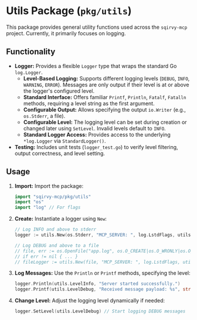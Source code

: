 # Utils Package (`pkg/utils`)

This package provides general utility functions used across the `sqirvy-mcp` project. Currently, it primarily focuses on logging.

## Functionality

*   **Logger:** Provides a flexible `Logger` type that wraps the standard Go `log.Logger`.
    *   **Level-Based Logging:** Supports different logging levels (`DEBUG`, `INFO`, `WARNING`, `ERROR`). Messages are only output if their level is at or above the logger's configured level.
    *   **Standard Interface:** Offers familiar `Printf`, `Println`, `Fatalf`, `Fatalln` methods, requiring a level string as the first argument.
    *   **Configurable Output:** Allows specifying the output `io.Writer` (e.g., `os.Stderr`, a file).
    *   **Configurable Level:** The logging level can be set during creation or changed later using `SetLevel`. Invalid levels default to `INFO`.
    *   **Standard Logger Access:** Provides access to the underlying `*log.Logger` via `StandardLogger()`.
*   **Testing:** Includes unit tests (`logger_test.go`) to verify level filtering, output correctness, and level setting.

## Usage

1.  **Import:** Import the package:
    ```go
    import "sqirvy-mcp/pkg/utils"
    import "os"
    import "log" // For flags
    ```
2.  **Create:** Instantiate a logger using `New`:
    ```go
    // Log INFO and above to stderr
    logger := utils.New(os.Stderr, "MCP_SERVER: ", log.LstdFlags, utils.LevelInfo)

    // Log DEBUG and above to a file
    // file, err := os.OpenFile("app.log", os.O_CREATE|os.O_WRONLY|os.O_APPEND, 0666)
    // if err != nil { ... }
    // fileLogger := utils.New(file, "MCP_SERVER: ", log.LstdFlags, utils.LevelDebug)
    ```
3.  **Log Messages:** Use the `Println` or `Printf` methods, specifying the level:
    ```go
    logger.Println(utils.LevelInfo, "Server started successfully.")
    logger.Printf(utils.LevelDebug, "Received message payload: %s", string(payload))
    ```
4.  **Change Level:** Adjust the logging level dynamically if needed:
    ```go
    logger.SetLevel(utils.LevelDebug) // Start logging DEBUG messages
    ```
